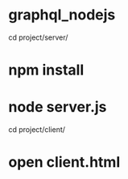 # graphql_nodejs

cd project/server/
# npm install

# node server.js

cd project/client/
# open client.html
